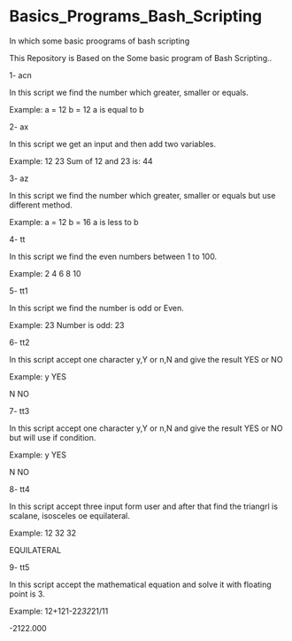 # Basics_Programs_Bash_Scripting
In which some basic proograms of bash scripting

This Repository is Based on the Some basic program of Bash Scripting..

1- acn 

In this script we find the number which greater, smaller or equals.

Example: a = 12
         b = 12
         a is equal to b

2- ax

In this script we get an input and then add two variables.

Example: 12 23
         Sum of 12 and 23 is: 44

3- az

In this script we find the number which greater, smaller or equals but use different method.

Example: a = 12
         b = 16
         a is less to b
 
4- tt

In this script we find the even numbers between 1 to 100.

Example: 2
4
6
8
10

5- tt1

In this script we find the number is odd or Even.

Example: 23
 Number is odd: 23

6- tt2

In this script accept one character y,Y or n,N and give the result YES or NO

Example: y
YES 

N
NO

7- tt3

In this script accept one character y,Y or n,N and give the result YES or NO but will use if condition.

Example: y
YES

N
NO

8- tt4

In this script accept three input form user and after that find the triangrl is scalane, isosceles oe equilateral.

Example: 12
32
32

EQUILATERAL

9- tt5

In this script accept the mathematical equation and solve it with floating point is 3.

Example: 12+121-22*32*21/11

-2122.000


